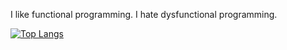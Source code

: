I like functional programming. I hate dysfunctional programming.


[![Top Langs](https://github-readme-stats.vercel.app/api/top-langs/?username=lunarmagpie&layout=compact&theme=dark&langs_count=6)](https://github.com/anuraghazra/github-readme-stats)
